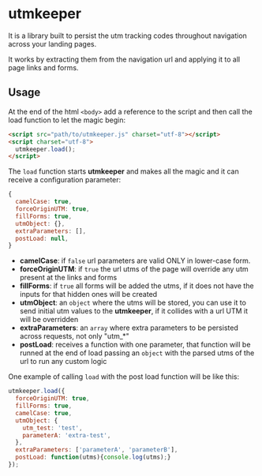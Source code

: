 # utmkeeper

It is a library built to persist the utm tracking codes throughout navigation across your landing pages.

It works by extracting them from the navigation url and applying it to all page links and forms.

## Usage

At the end of the html `<body>` add a reference to the script and then call the load function to let the magic begin:

```html
<script src="path/to/utmkeeper.js" charset="utf-8"></script>
<script charset="utf-8">
  utmkeeper.load();
</script>
```

The `load` function starts **utmkeeper** and makes all the magic and it can receive a configuration parameter:

```javascript
{
  camelCase: true,
  forceOriginUTM: true,
  fillForms: true,
  utmObject: {},
  extraParameters: [],
  postLoad: null,
}
```
- **camelCase**: if `false` url parameters are valid ONLY in lower-case form.
- **forceOriginUTM**: if `true` the url utms of the page will override any utm present at the links and forms
- **fillForms**: if `true` all forms will be added the utms, if it does not have the inputs for that hidden ones will be created
- **utmObject**: an `object` where the utms will be stored, you can use it to send initial utm values to the **utmkeeper**, if it collides with a url UTM it will be overridden 
- **extraParameters**: an `array` where extra parameters to be persisted across requests, not only "utm_*"
- **postLoad**: receives a function with one parameter, that function will be runned at the end of load passing an `object` with the parsed utms of the url to run any custom logic

One example of calling `load` with the post load function will be like this:

```javascript
utmkeeper.load({
  forceOriginUTM: true,
  fillForms: true,
  camelCase: true,
  utmObject: {
    utm_test: 'test',
    parameterA: 'extra-test',
  },
  extraParameters: ['parameterA', 'parameterB'],
  postLoad: function(utms){console.log(utms);}
});
```